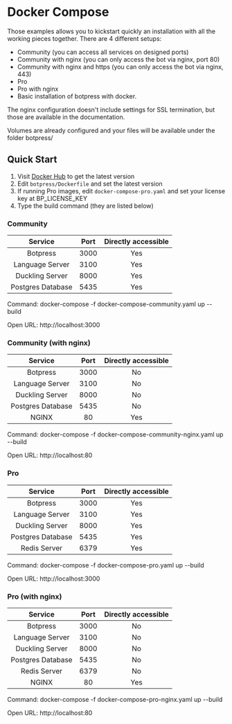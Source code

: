 # Docker Compose

Those examples allows you to kickstart quickly an installation with all the working pieces together.
There are 4 different setups:

- Community (you can access all services on designed ports)
- Community with nginx (you can only access the bot via nginx, port 80)
- Community with nginx and https (you can only access the bot via nginx, 443)
- Pro
- Pro with nginx
- Basic installation of botpress with docker.

The nginx configuration doesn't include settings for SSL termination, but those are available in the documentation.

Volumes are already configured and your files will be available under the folder botpress/

## Quick Start

1. Visit [Docker Hub](https://cloud.docker.com/u/botpress/repository/docker/botpress/server) to get the latest version
2. Edit `botpress/Dockerfile` and set the latest version
3. If running Pro images, edit `docker-compose-pro.yaml` and set your license key at BP_LICENSE_KEY
4. Type the build command (they are listed below)

### Community

|      Service      | Port | Directly accessible |
| :---------------: | :--: | :-----------------: |
|     Botpress      | 3000 |         Yes         |
|  Language Server  | 3100 |         Yes         |
|  Duckling Server  | 8000 |         Yes         |
| Postgres Database | 5435 |         Yes         |

Command: docker-compose -f docker-compose-community.yaml up --build

Open URL: http://localhost:3000

### Community (with nginx)

|      Service      | Port | Directly accessible |
| :---------------: | :--: | :-----------------: |
|     Botpress      | 3000 |         No          |
|  Language Server  | 3100 |         No          |
|  Duckling Server  | 8000 |         No          |
| Postgres Database | 5435 |         No          |
|       NGINX       |  80  |         Yes         |

Command: docker-compose -f docker-compose-community-nginx.yaml up --build

Open URL: http://localhost:80

### Pro

|      Service      | Port | Directly accessible |
| :---------------: | :--: | :-----------------: |
|     Botpress      | 3000 |         Yes         |
|  Language Server  | 3100 |         Yes         |
|  Duckling Server  | 8000 |         Yes         |
| Postgres Database | 5435 |         Yes         |
|   Redis Server    | 6379 |         Yes         |

Command: docker-compose -f docker-compose-pro.yaml up --build

Open URL: http://localhost:3000

### Pro (with nginx)

|      Service      | Port | Directly accessible |
| :---------------: | :--: | :-----------------: |
|     Botpress      | 3000 |         No          |
|  Language Server  | 3100 |         No          |
|  Duckling Server  | 8000 |         No          |
| Postgres Database | 5435 |         No          |
|   Redis Server    | 6379 |         No          |
|       NGINX       |  80  |         Yes         |

Command: docker-compose -f docker-compose-pro-nginx.yaml up --build

Open URL: http://localhost:80

